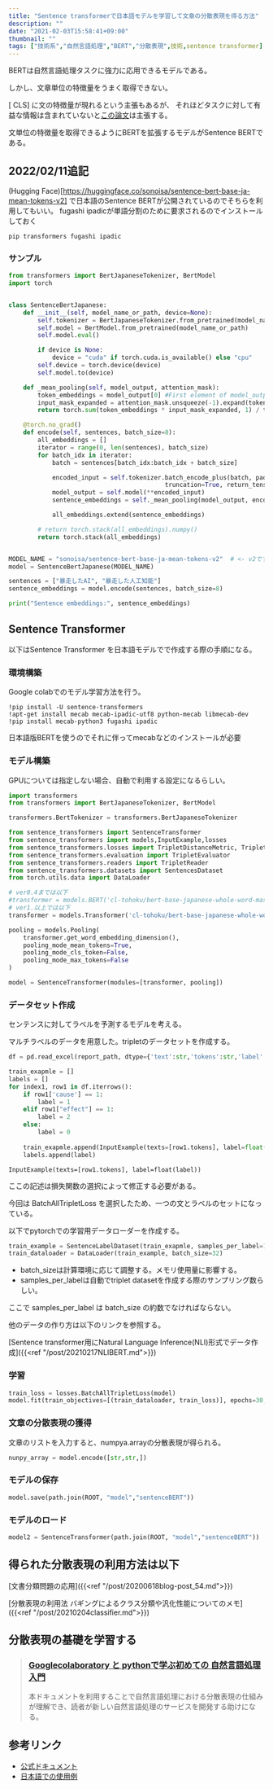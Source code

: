 ```yaml
---
title: "Sentence transformerで日本語モデルを学習して文章の分散表現を得る方法"
description: ""
date: "2021-02-03T15:58:41+09:00"
thumbnail: ""
tags: ["技術系","自然言語処理","BERT","分散表現",技術,sentence transformer]
---
```

BERTは自然言語処理タスクに強力に応用できるモデルである。

しかし、文章単位の特徴量をうまく取得できない。

\[ CLS\] に文の特徴量が現れるという主張もあるが、
それほどタスクに対して有益な情報は含まれていないと[この論文](https://arxiv.org/abs/1908.10084)は主張する。

文単位の特徴量を取得できるようにBERTを拡張するモデルがSentence BERTである。

## 2022/02/11追記
(Hugging Face)[https://huggingface.co/sonoisa/sentence-bert-base-ja-mean-tokens-v2]
で日本語のSentence BERTが公開されているのでそちらを利用してもいい。
fugashi ipadicが単語分割のために要求されるのでインストールしておく
```
pip transformers fugashi ipadic
```
### サンプル
```py
from transformers import BertJapaneseTokenizer, BertModel
import torch


class SentenceBertJapanese:
    def __init__(self, model_name_or_path, device=None):
        self.tokenizer = BertJapaneseTokenizer.from_pretrained(model_name_or_path)
        self.model = BertModel.from_pretrained(model_name_or_path)
        self.model.eval()

        if device is None:
            device = "cuda" if torch.cuda.is_available() else "cpu"
        self.device = torch.device(device)
        self.model.to(device)

    def _mean_pooling(self, model_output, attention_mask):
        token_embeddings = model_output[0] #First element of model_output contains all token embeddings
        input_mask_expanded = attention_mask.unsqueeze(-1).expand(token_embeddings.size()).float()
        return torch.sum(token_embeddings * input_mask_expanded, 1) / torch.clamp(input_mask_expanded.sum(1), min=1e-9)

    @torch.no_grad()
    def encode(self, sentences, batch_size=8):
        all_embeddings = []
        iterator = range(0, len(sentences), batch_size)
        for batch_idx in iterator:
            batch = sentences[batch_idx:batch_idx + batch_size]

            encoded_input = self.tokenizer.batch_encode_plus(batch, padding="longest", 
                                           truncation=True, return_tensors="pt").to(self.device)
            model_output = self.model(**encoded_input)
            sentence_embeddings = self._mean_pooling(model_output, encoded_input["attention_mask"]).to('cpu')

            all_embeddings.extend(sentence_embeddings)

        # return torch.stack(all_embeddings).numpy()
        return torch.stack(all_embeddings)


MODEL_NAME = "sonoisa/sentence-bert-base-ja-mean-tokens-v2"  # <- v2です。
model = SentenceBertJapanese(MODEL_NAME)

sentences = ["暴走したAI", "暴走した人工知能"]
sentence_embeddings = model.encode(sentences, batch_size=8)

print("Sentence embeddings:", sentence_embeddings)
```

## Sentence Transformer
以下はSentence Transformer を日本語モデルでで作成する際の手順になる。

### 環境構築
Google colabでのモデル学習方法を行う。 

```
!pip install -U sentence-transformers
!apt-get install mecab mecab-ipadic-utf8 python-mecab libmecab-dev
!pip install mecab-python3 fugashi ipadic
```
日本語版BERTを使うのでそれに伴ってmecabなどのインストールが必要

### モデル構築
GPUについては指定しない場合、自動で利用する設定になるらしい。
```py
import transformers
from transformers import BertJapaneseTokenizer, BertModel

transformers.BertTokenizer = transformers.BertJapaneseTokenizer

from sentence_transformers import SentenceTransformer
from sentence_transformers import models,InputExample,losses
from sentence_transformers.losses import TripletDistanceMetric, TripletLoss
from sentence_transformers.evaluation import TripletEvaluator
from sentence_transformers.readers import TripletReader
from sentence_transformers.datasets import SentencesDataset
from torch.utils.data import DataLoader

# ver0.4までは以下
#transformer = models.BERT('cl-tohoku/bert-base-japanese-whole-word-masking')
# ver1.以上では以下
transformer = models.Transformer('cl-tohoku/bert-base-japanese-whole-word-masking')

pooling = models.Pooling(
    transformer.get_word_embedding_dimension(), 
    pooling_mode_mean_tokens=True, 
    pooling_mode_cls_token=False, 
    pooling_mode_max_tokens=False
)

model = SentenceTransformer(modules=[transformer, pooling])
```
### データセット作成
センテンスに対してラベルを予測するモデルを考える。

マルチラベルのデータを用意した。tripletのデータセットを作成する。
```py
df = pd.read_excel(report_path, dtype={'text':str,'tokens':str,'label':int,"cause":int,"effect":int,})

train_exapmle = []
labels = []
for index1, row1 in df.iterrows():    
    if row1['cause'] == 1:
        label = 1
    elif row1["effect"] == 1:
        label = 2
    else:
        label = 0
        
    train_exapmle.append(InputExample(texts=[row1.tokens], label=float(label)))
    labels.append(label)
```

    InputExample(texts=[row1.tokens], label=float(label))
ここの記述は損失関数の選択によって修正する必要がある。

今回は BatchAllTripletLoss を選択したため、一つの文とラベルのセットになっている。

以下でpytorchでの学習用データローダーを作成する。
```py
train_example = SentenceLabelDataset(train_exapmle, samples_per_label=16)
train_dataloader = DataLoader(train_example, batch_size=32)
```
- batch_sizeは計算環境に応じて調整する。メモリ使用量に影響する。
- samples_per_labelは自動でtriplet datasetを作成する際のサンプリング数らしい。

ここで samples_per_label は batch_size の約数でなければならない。

他のデータの作り方は以下のリンクを参照する。

[Sentence transformer用にNatural Language Inference(NLI)形式でデータ作成]({{<ref "/post/20210217NLIBERT.md">}})

### 学習

```py
train_loss = losses.BatchAllTripletLoss(model)
model.fit(train_objectives=[(train_dataloader, train_loss)], epochs=30, warmup_steps=100)
```

### 文章の分散表現の獲得
文章のリストを入力すると、numpya.arrayの分散表現が得られる。
```py
nunpy_array = model.encode([str,str,])
```
### モデルの保存
```py
model.save(path.join(ROOT, "model","sentenceBERT"))
```
### モデルのロード
```py
model2 = SentenceTransformer(path.join(ROOT, "model","sentenceBERT"))
```

## 得られた分散表現の利用方法は以下
[文書分類問題の応用]({{<ref "/post/20200618blog-post_54.md">}})

[分散表現の利用法 バギングによるクラス分類や汎化性能についてのメモ]({{<ref "/post/20210204classifier.md">}})

## 分散表現の基礎を学習する
> ### [Googlecolaboratory と pythonで学ぶ初めての 自然言語処理入門](https://subcul-science.booth.pm/items/1562211)
> 本ドキュメントを利用することで自然言語処理における分散表現の仕組みが理解でき、読者が新しい自然言語処理のサービスを開発する助けになる。

## 参考リンク
- [公式ドキュメント](https://www.sbert.net/docs/package_reference/losses.html)
- [日本語での使用例](https://www.ogis-ri.co.jp/otc/hiroba/technical/similar-document-search/part9.html)
